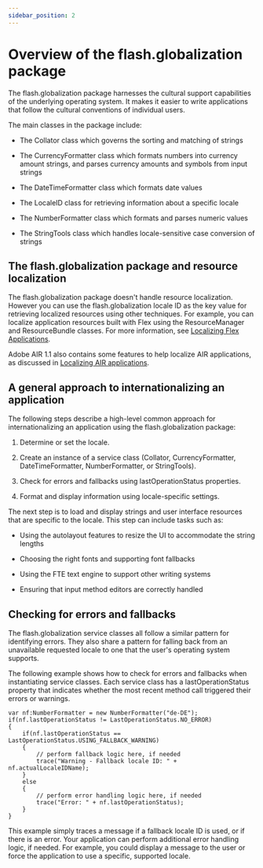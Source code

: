 ```yaml
---
sidebar_position: 2
---
```


# Overview of the flash.globalization package

The flash.globalization package harnesses the cultural support capabilities of
the underlying operating system. It makes it easier to write applications that
follow the cultural conventions of individual users.

The main classes in the package include:

- The Collator class which governs the sorting and matching of strings

- The CurrencyFormatter class which formats numbers into currency amount
  strings, and parses currency amounts and symbols from input strings

- The DateTimeFormatter class which formats date values

- The LocaleID class for retrieving information about a specific locale

- The NumberFormatter class which formats and parses numeric values

- The StringTools class which handles locale-sensitive case conversion of
  strings

## The flash.globalization package and resource localization

The flash.globalization package doesn't handle resource localization. However
you can use the flash.globalization locale ID as the key value for retrieving
localized resources using other techniques. For example, you can localize
application resources built with Flex using the ResourceManager and
ResourceBundle classes. For more information, see
[Localizing Flex Applications](https://web.archive.org/web/20080405201858/http://livedocs.adobe.com/flex/3/html/help.html?content=l10n_1.html).

Adobe AIR 1.1 also contains some features to help localize AIR applications, as
discussed in
[Localizing AIR applications](../localizing-applications.md#localizing-air-applications).

## A general approach to internationalizing an application

The following steps describe a high-level common approach for internationalizing
an application using the flash.globalization package:

1.  Determine or set the locale.

2.  Create an instance of a service class (Collator, CurrencyFormatter,
    DateTimeFormatter, NumberFormatter, or StringTools).

3.  Check for errors and fallbacks using lastOperationStatus properties.

4.  Format and display information using locale-specific settings.

The next step is to load and display strings and user interface resources that
are specific to the locale. This step can include tasks such as:

- Using the autolayout features to resize the UI to accommodate the string
  lengths

- Choosing the right fonts and supporting font fallbacks

- Using the FTE text engine to support other writing systems

- Ensuring that input method editors are correctly handled

## Checking for errors and fallbacks

The flash.globalization service classes all follow a similar pattern for
identifying errors. They also share a pattern for falling back from an
unavailable requested locale to one that the user's operating system supports.

The following example shows how to check for errors and fallbacks when
instantiating service classes. Each service class has a lastOperationStatus
property that indicates whether the most recent method call triggered their
errors or warnings.

    var nf:NumberFormatter = new NumberFormatter("de-DE");
    if(nf.lastOperationStatus != LastOperationStatus.NO_ERROR)
    {
    	if(nf.lastOperationStatus == LastOperationStatus.USING_FALLBACK_WARNING)
    	{
    		// perform fallback logic here, if needed
    		trace("Warning - Fallback locale ID: " + nf.actualLocaleIDName);
    	}
    	else
    	{
    		// perform error handling logic here, if needed
    		trace("Error: " + nf.lastOperationStatus);
    	}
    }

This example simply traces a message if a fallback locale ID is used, or if
there is an error. Your application can perform additional error handling logic,
if needed. For example, you could display a message to the user or force the
application to use a specific, supported locale.
